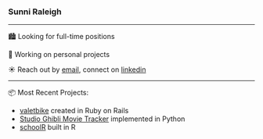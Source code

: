 ### Sunni Raleigh

***

🏙 Looking for full-time positions

👾 Working on personal projects

☀️ Reach out by [email](mailto:sunnigraleigh@gmail.com), connect on [linkedin](https://www.linkedin.com/in/sunnigraleigh/)

***

📦 Most Recent Projects:

- [valetbike](https://github.com/epartakki/valetbike) created in Ruby on Rails
- [Studio Ghibli Movie Tracker](https://github.com/sunniraleigh/sg-movie-tracker) implemented in Python
- [schoolR](https://github.com/sunniraleigh/schoolR) built in R
